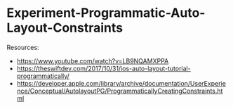 # Experiment-Programmatic-Auto-Layout-Constraints

Resources:
* https://www.youtube.com/watch?v=LB9NQAMXPPA
* https://theswiftdev.com/2017/10/31/ios-auto-layout-tutorial-programmatically/
* https://developer.apple.com/library/archive/documentation/UserExperience/Conceptual/AutolayoutPG/ProgrammaticallyCreatingConstraints.html
